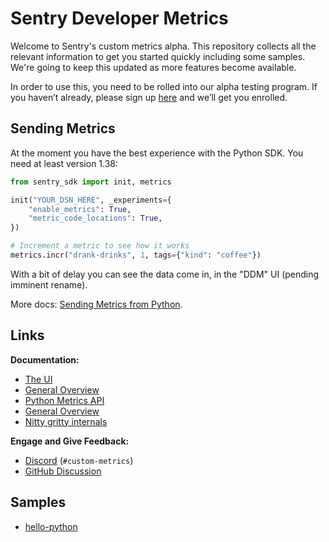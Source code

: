 # Sentry Developer Metrics

Welcome to Sentry's custom metrics alpha.  This repository collects all the relevant information
to get you started quickly including some samples.  We're going to keep this updated as more
features become available.

In order to use this, you need to be rolled into our alpha testing program. If you haven’t already, please sign up [here](https://sentry.io/lp/metrics/) and we’ll get you enrolled.

## Sending Metrics

At the moment you have the best experience with the Python SDK.  You need at least version
1.38:

```python
from sentry_sdk import init, metrics

init("YOUR_DSN_HERE", _experiments={
    "enable_metrics": True,
    "metric_code_locations": True,
})

# Increment a metric to see how it works
metrics.incr("drank-drinks", 1, tags={"kind": "coffee"})
```

With a bit of delay you can see the data come in, in the "DDM" UI (pending imminent rename).

More docs: [Sending Metrics from Python](https://develop.sentry.dev/delightful-developer-metrics/sending-metrics-sdk/).

## Links

**Documentation:**

* [The UI](https://develop.sentry.dev/delightful-developer-metrics/ui/)
* [General Overview](https://develop.sentry.dev/delightful-developer-metrics/)
* [Python Metrics API](https://develop.sentry.dev/delightful-developer-metrics/sending-metrics-sdk/)
* [General Overview](https://develop.sentry.dev/delightful-developer-metrics/)
* [Nitty gritty internals](https://develop.sentry.dev/sdk/metrics/)

**Engage and Give Feedback:**

* [Discord](https://discord.gg/sentry) (`#custom-metrics`)
* [GitHub Discussion](https://github.com/getsentry/sentry/discussions/58584)

## Samples

* [hello-python](python/src/python_example/__init__.py)
